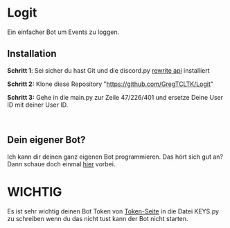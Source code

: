 # Logit
Ein einfacher Bot um Events zu loggen.

## Installation
**Schritt 1**: Sei sicher du hast Git und die discord.py [rewrite api](https://gist.github.com/BaseChip/e5d4583ad5392cd9638410c25d24547e) installiert

**Schritt 2:** Klone diese Repository "https://github.com/GregTCLTK/Logit"

**Schritt 3:** Gehe in die main.py zur Zeile 47/226/401 und ersetze Deine User ID mit deiner User ID.

<br>

## Dein eigener Bot?
Ich kann dir deinen ganz eigenen Bot programmieren. Das hört sich gut an? Dann schaue doch einmal [hier](https://www.fiverr.com/basechip/create-your-discord-bot) vorbei.

# WICHTIG
Es ist sehr wichtig deinen Bot Token von [Token-Seite](https://discordapp.com/developers) in die Datei KEYS.py zu schreiben wenn du das nicht tust kann der Bot nicht starten.
